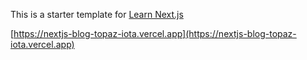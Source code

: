 This is a starter template for [Learn Next.js](https://nextjs.org/learn)

[https://nextjs-blog-topaz-iota.vercel.app](https://nextjs-blog-topaz-iota.vercel.app)
